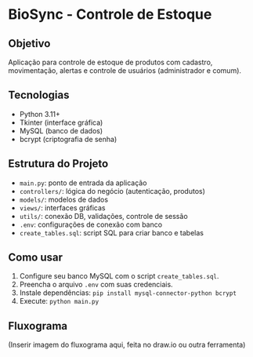 # BioSync - Controle de Estoque

## Objetivo
Aplicação para controle de estoque de produtos com cadastro, movimentação, alertas e controle de usuários (administrador e comum).

## Tecnologias
- Python 3.11+
- Tkinter (interface gráfica)
- MySQL (banco de dados)
- bcrypt (criptografia de senha)

## Estrutura do Projeto
- `main.py`: ponto de entrada da aplicação
- `controllers/`: lógica do negócio (autenticação, produtos)
- `models/`: modelos de dados
- `views/`: interfaces gráficas
- `utils/`: conexão DB, validações, controle de sessão
- `.env`: configurações de conexão com banco
- `create_tables.sql`: script SQL para criar banco e tabelas

## Como usar
1. Configure seu banco MySQL com o script `create_tables.sql`.
2. Preencha o arquivo `.env` com suas credenciais.
3. Instale dependências: `pip install mysql-connector-python bcrypt`
4. Execute: `python main.py`

## Fluxograma
(Inserir imagem do fluxograma aqui, feita no draw.io ou outra ferramenta)
